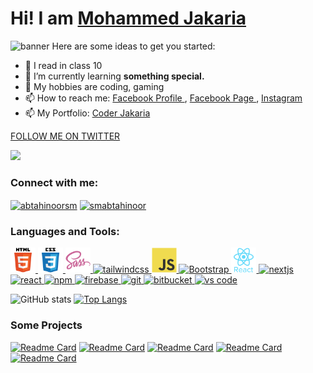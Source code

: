 # Hi! I am <a href="#">Mohammed Jakaria</a>
<img src="bannerweb.jpg" alt="banner" height="350px" width="700px"/>
Here are some ideas to get you started:

- 🔭 I read in class 10
- 🌱 I’m currently learning <b>something special.</b>
- 🌱 My hobbies are coding, gaming
- 📫 How to reach me: <a href="https://www.facebook.com/profile.php?id=100031738032367"> Facebook Profile </a>, <a href="https://www.facebook.com/coderjakaria"> Facebook Page </a> , <a href="https://www.instagram.com/coderjakaria">Instagram </a>
- 📫 My Portfolio: <a href="https://coderjakaria.web.app/">Coder Jakaria</a>

<p align="left"> <a href="https://twitter.com/MdJakar38959554" target="blank">FOLLOW ME ON TWITTER</a> </p>

![](https://visitor-badge.laobi.icu/badge?page_id=CoderJakaria.CoderJakaria)

<h3 align="left">Connect with me:</h3>
<p align="left">
<a href="https://www.facebook.com/profile.php?id=100031738032367" target="blank"><img align="center" src="https://cdn.jsdelivr.net/npm/simple-icons@3.0.1/icons/facebook.svg" alt="abtahinoorsm" height="30" width="40" /></a>
<a href="https://instagram.com/coderjakaria" target="blank"><img align="center" src="https://cdn.jsdelivr.net/npm/simple-icons@3.0.1/icons/instagram.svg" alt="smabtahinoor" height="30" width="40" /></a>
</p>

<h3 align="left">Languages and Tools:</h3>
<p align="left"> <a href="https://www.w3.org/html/" target="_blank"> <img src="https://raw.githubusercontent.com/devicons/devicon/master/icons/html5/html5-original-wordmark.svg" alt="html5" width="40" height="40"/> </a> <a href="https://www.w3schools.com/css/" target="_blank"> <img src="https://raw.githubusercontent.com/devicons/devicon/master/icons/css3/css3-original-wordmark.svg" alt="css3" width="40" height="40"/> </a> <a href="https://sass-lang.com" target="_blank"> <img src="https://raw.githubusercontent.com/devicons/devicon/master/icons/sass/sass-original.svg" alt="sass" width="40" height="40"/> </a> <a href="https://tailwindcss.com" target="_blank"> <img src="https://tailwindcss.com/_next/static/media/tailwindcss-mark.cb8046c163f77190406dfbf4dec89848.svg" alt="tailwindcss" width="40" height="40"/> </a><a href="https://developer.mozilla.org/en-US/docs/Web/JavaScript" target="_blank"> <img src="https://raw.githubusercontent.com/devicons/devicon/master/icons/javascript/javascript-original.svg" alt="javascript" width="40" height="40"/> </a><a href="https://getbootstrap.com" target="_blank"> <img src="https://img.icons8.com/color/2x/bootstrap.png" alt="Bootstrap" width="40" height="40"/> </a><a href="https://reactjs.org/" target="_blank"> <img src="https://raw.githubusercontent.com/devicons/devicon/master/icons/react/react-original-wordmark.svg" alt="react" width="40" height="40"/> </a><a href="https://nextjs.org/" target="_blank"> <img src="https://cdn.worldvectorlogo.com/logos/next-js.svg" alt="nextjs" width="40" height="40"/> </a> <a href="https://material-ui.com/" target="_blank"> <img src="https://material-ui.com/static/logo_raw.svg" alt="react" width="40" height="40"/> </a><a href="https://npmjs.com/" target="_blank"> <img src="https://img.icons8.com/color/2x/npm.png" alt="npm" width="40" height="40"/> </a><a href="https://firebase.google.com/" target="_blank"> <img src="https://www.vectorlogo.zone/logos/firebase/firebase-icon.svg" alt="firebase" width="40" height="40"/> </a>  <a href="" target="_blank"> <img src="https://cdn.worldvectorlogo.com/logos/git-icon.svg" alt="git" width="40" height="40"/> </a> <a href="" target="_blank"> <img src="https://cdn.worldvectorlogo.com/logos/bitbucket-icon.svg" alt="bitbucket" width="40" height="40"/> </a> <a href="" target="_blank"> <img src="https://cdn.worldvectorlogo.com/logos/visual-studio-code-1.svg" alt="vs code" width="40" height="40"/> </a></p>
 
![GitHub stats](https://github-readme-stats.vercel.app/api?username=CoderJakaria&show_icons=true&theme=dark)   [![Top Langs](https://github-readme-stats.vercel.app/api/top-langs/?username=CoderJakaria&theme=dark&hide=css,html)](https://github.com/CoderJakaria/github-readme-stats)

### Some Projects

 [![Readme Card](https://github-readme-stats.vercel.app/api/pin/?username=CoderJakaria&repo=Spotify-Clone&theme=dark)](https://github.com/CpderKalaroa/Spotify-Clone)   [![Readme Card](https://github-readme-stats.vercel.app/api/pin/?username=CoderJakaria&repo=tinder-clone&theme=dark)](https://github.com/CoderJakaria/tinder-clone)   [![Readme Card](https://github-readme-stats.vercel.app/api/pin/?username=CoderJakaria&repo=Covid-19-Tracker&theme=dark)](https://github.com/CoderJakaria/Covid-19-Tracker)    [![Readme Card](https://github-readme-stats.vercel.app/api/pin/?username=CoderJakaria&repo=amazon-clone&theme=dark)](https://github.com/CoderJakaria/amazon-clone)    [![Readme Card](https://github-readme-stats.vercel.app/api/pin/?username=CoderJakaria&repo=netflix-clone&theme=dark)](https://github.com/CoderJakaria/netflix-clone)


